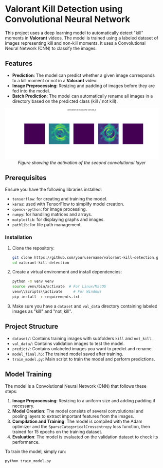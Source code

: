 # Valorant Kill Detection using Convolutional Neural Network

This project uses a deep learning model to automatically detect "kill" moments in **Valorant** videos. The model is trained using a labeled dataset of images representing kill and non-kill moments. It uses a Convolutional Neural Network (CNN) to classify the images.

## Features
- **Prediction**: The model can predict whether a given image corresponds to a kill moment or not in a **Valorant** video.
- **Image Preprocessing**: Resizing and padding of images before they are fed into the model.
- **Batch Prediction**: The model can automatically rename all images in a directory based on the predicted class (kill / not kill).

<div align="center">

![alt text](Figure/Figure_1.png)
*Figure showing the activation of the second convolutional layer*

</div>

## Prerequisites

Ensure you have the following libraries installed:
- `tensorflow`: for creating and training the model.
- `keras`: used with TensorFlow to simplify model creation.
- `opencv-python`: for image processing.
- `numpy`: for handling matrices and arrays.
- `matplotlib`: for displaying graphs and images.
- `pathlib`: for file path management.

### Installation
1. Clone the repository:
    ```bash
    git clone https://github.com/yourusername/valorant-kill-detection.git
    cd valorant-kill-detection
    ```

2. Create a virtual environment and install dependencies:
    ```bash
    python -m venv venv
    source venv/bin/activate  # For Linux/MacOS
    venv\\Scripts\\activate     # For Windows
    pip install -r requirements.txt
    ```

3. Make sure you have a `dataset` and `val_data` directory containing labeled images as "kill" and "not_kill".

## Project Structure

- `dataset/`: Contains training images with subfolders `kill` and `not_kill`.
- `val_data/`: Contains validation images to test the model.
- `predict/`: Contains unlabeled images you want to predict and rename.
- `model_final.h5`: The trained model saved after training.
- `train_model.py`: Main script to train the model and perform predictions.

## Model Training

The model is a Convolutional Neural Network (CNN) that follows these steps:

1. **Image Preprocessing**: Resizing to a uniform size and adding padding if necessary.
2. **Model Creation**: The model consists of several convolutional and pooling layers to extract important features from the images.
3. **Compilation and Training**: The model is compiled with the Adam optimizer and the `SparseCategoricalCrossentropy` loss function, then trained for 15 epochs on the training dataset.
4. **Evaluation**: The model is evaluated on the validation dataset to check its performance.

To train the model, simply run:

```bash
python train_model.py